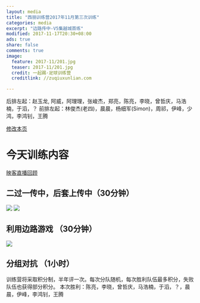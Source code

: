 ```yaml
---
layout: media
title: "西丽训练营2017年11月第三次训练"
categories: media
excerpt: "边路传中-V5集越城首练"
modified: 2017-11-17T20:30+08:00
ads: true
share: false
comments: true
image:
  feature: 2017-11/201.jpg
  teaser: 2017-11/201.jpg
  credit: 一起踢·足球训练营
  creditlink: //zuqiuxunlian.com

---
```

后排左起：赵玉龙, 阿威，阿理理，张峻杰，郑亮，陈亮，李晓，曾哲庆，马浩楠，于滔，？
前排左起：林俊杰(老四)，晨晨，杨细军(Simon)，周祁，伊峰，少鸿，李鸿钊，王腾


<a href="https://github.com/zuqiuxunlian/zuqiuxunlian/edit/gh-pages/_posts/media/2017-11-17-training-20171117.md" class="btn-info">修改本页</a>

# 今天训练内容
<a href="https://mlive3.inke.cn/share/live.html?uid=56096085&liveid=1510922572050863&ctime=1510922572&share_uid=56096085&share_time=1511512993&share_from=" class="btn-success">映客直播回顾</a>

## 二过一传中，后套上传中（30分钟）

![]({{site.url}}/images/2017-11/202.png)
![]({{site.url}}/images/2017-11/203.png)


## 利用边路游戏 （30分钟）

![]({{site.url}}/images/2017-11/204.png)


## 分组对抗 （1小时）
训练营将采取积分制，半年评一次。每次分队随机，每次胜利队伍最多积分，失败队伍也获得部分积分。
本次胜利：陈亮，李晓，曾哲庆，马浩楠，于滔，？，晨晨，伊峰，李鸿钊，王腾
